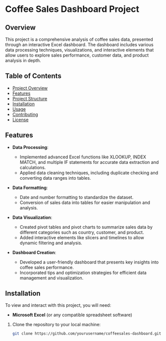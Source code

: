 # Coffee Sales Dashboard Project

## Overview

This project is a comprehensive analysis of coffee sales data, presented through an interactive Excel dashboard. The dashboard includes various data processing techniques, visualizations, and interactive elements that allow users to explore sales performance, customer data, and product analysis in depth.

## Table of Contents

- [Project Overview](#overview)
- [Features](#features)
- [Project Structure](#project-structure)
- [Installation](#installation)
- [Usage](#usage)
- [Contributing](#contributing)
- [License](#license)

## Features

- **Data Processing**:
  - Implemented advanced Excel functions like XLOOKUP, INDEX MATCH, and multiple IF statements for accurate data extraction and calculations.
  - Applied data cleaning techniques, including duplicate checking and converting data ranges into tables.

- **Data Formatting**:
  - Date and number formatting to standardize the dataset.
  - Conversion of sales data into tables for easier manipulation and analysis.

- **Data Visualization**:
  - Created pivot tables and pivot charts to summarize sales data by different categories such as country, customer, and product.
  - Added interactive elements like slicers and timelines to allow dynamic filtering and analysis.

- **Dashboard Creation**:
  - Developed a user-friendly dashboard that presents key insights into coffee sales performance.
  - Incorporated tips and optimization strategies for efficient data management and visualization.

## Installation

To view and interact with this project, you will need:

- **Microsoft Excel** (or any compatible spreadsheet software)
  
1. Clone the repository to your local machine:

   ```bash
   git clone https://github.com/yourusername/coffeesales-dashboard.git


